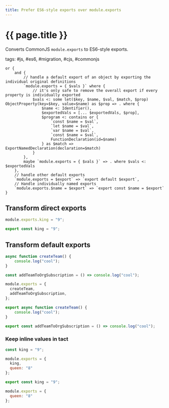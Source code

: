 ```yaml
---
title: Prefer ES6-style exports over module.exports
---
```

# {{ page.title }}

Converts CommonJS `module.exports` to ES6-style exports.

tags: #js, #es6, #migration, #cjs, #commonjs

```grit
or {
    and {
        // handle a default export of an object by exporting the individual original definitions
        `module.exports = { $vals }` where {
            // it's only safe to remove the overall export if every property is individually exported
            $vals <: some let($key, $name, $val, $match, $prop) ObjectProperty(key=$key, value=$name) as $prop => . where {
                $name <: Identifier(),
                $exportedVals = [... $exportedVals, $prop],
                $program <: contains or {
                    `const $name = $val`,
                    `let $name = $val`,
                    `var $name = $val`,
                    `const $name = $val`,
                    FunctionDeclaration(id=$name)
                } as $match => ExportNamedDeclaration(declaration=$match)
            }
        },
        maybe `module.exports = { $vals }` => . where $vals <: $exportedVals
    },
    // handle other default exports
    `module.exports = $export` => `export default $export`,
    // Handle individually named exports
    `module.exports.$name = $export` => `export const $name = $export`
}
```

## Transform direct exports

```js
module.exports.king = "9";
```
```js
export const king = "9";
```

## Transform default exports

```js
async function createTeam() { 
    console.log("cool");
}

const addTeamToOrgSubscription = () => console.log("cool");

module.exports = {
  createTeam,
  addTeamToOrgSubscription,
};
```
```js
export async function createTeam() { 
    console.log("cool");
}

export const addTeamToOrgSubscription = () => console.log("cool");
```

### Keep inline values in tact

```js
const king = "9";

module.exports = {
  king,
  queen: "8"
};
```
```js
export const king = "9";

module.exports = {
  queen: "8"
};
```
